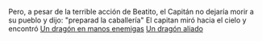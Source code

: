 Pero, a pesar de la terrible acción de Beatito, el Capitán no
dejaría morir a su pueblo y dijo: "preparad la caballería"
El capitan miró hacia el cielo y encontró
	[Un dragón en manos enemigas](dragon_malvado/dragon_malvado.md)
	[Un dragón aliado](dragon_aliado/dragon_aliado.md)
